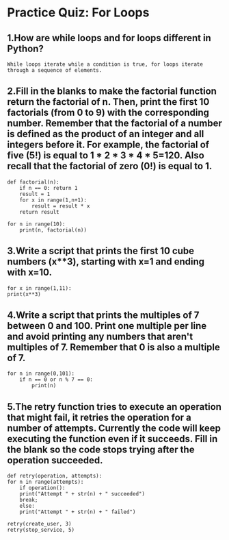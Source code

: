 # Practice Quiz: For Loops

## 1.How are while loops and for loops different in Python?

    While loops iterate while a condition is true, for loops iterate through a sequence of elements.

## 2.Fill in the blanks to make the factorial function return the factorial of n. Then, print the first 10 factorials (from 0 to 9) with the corresponding number. Remember that the factorial of a number is defined as the product of an integer and all integers before it. For example, the factorial of five (5!) is equal to 1 * 2 * 3 * 4 * 5=120. Also recall that the factorial of zero (0!) is equal to 1.

    def factorial(n):
        if n == 0: return 1
        result = 1
        for x in range(1,n+1):
            result = result * x
        return result

    for n in range(10):
        print(n, factorial(n))

## 3.Write a script that prints the first 10 cube numbers (x**3), starting with x=1 and ending with x=10.

    for x in range(1,11):
    print(x**3)


## 4.Write a script that prints the multiples of 7 between 0 and 100. Print one multiple per line and avoid printing any numbers that aren't multiples of 7. Remember that 0 is also a multiple of 7.

    for n in range(0,101):
        if n == 0 or n % 7 == 0:
            print(n)

## 5.The retry function tries to execute an operation that might fail, it retries the operation for a number of attempts. Currently the code will keep executing the function even if it succeeds. Fill in the blank so the code stops trying after the operation succeeded.

    def retry(operation, attempts):
    for n in range(attempts):
        if operation():
        print("Attempt " + str(n) + " succeeded")
        break;
        else:
        print("Attempt " + str(n) + " failed")

    retry(create_user, 3)
    retry(stop_service, 5)
